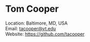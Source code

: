 # Tom Cooper <br>
Location: Baltimore, MD, USA <br>
Email: tacooper@vt.edu <br>
Website: https://github.com/tacooper <br>
